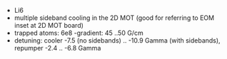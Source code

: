 - Li6
- multiple sideband cooling in the 2D MOT (good for referring to EOM inset at 2D MOT board)
- trapped atoms: 6e8
-gradient: 45 ..50 G/cm
- detuning: cooler -7.5 (no sidebands) .. -10.9 Gamma (with sidebands), repumper -2.4 .. -6.8 Gamma
